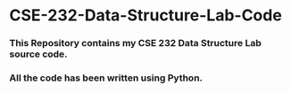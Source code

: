 # CSE-232-Data-Structure-Lab-Code

### This Repository contains my CSE 232 Data Structure Lab source code. 

### All the code has been written using Python.
